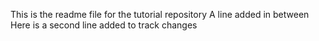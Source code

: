 This is the readme file for the tutorial repository
A line added in between
Here is a second line added to track changes
